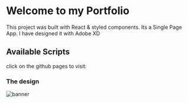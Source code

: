 # Welcome to my Portfolio

This project was built with React & styled components. Its a Single Page App.
I have designed it with Adobe XD

## Available Scripts

click on the github pages to visit:

### The design
![banner](https://github.com/paichato/marlon-portfolio/blob/main/Web%201920%20%E2%80%93%201.png)


